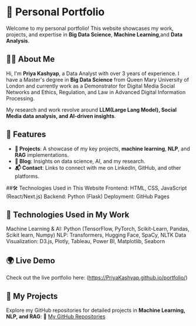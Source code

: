# 🚀 Personal Portfolio

Welcome to my personal portfolio! This website showcases my work, projects, and expertise in **Big Data Science**, **Machine Learning**,and **Data Analysis**.

## 👩‍💻 About Me
Hi, I'm **Priya Kashyap**, a Data Analyst with over 3 years of experience. I have a Master's degree in **Big Data Science** from Queen Mary University of London and currently work as a Demonstrator for Digital Media Social Networks and Ethics, Regulation, and Law in Advanced Digital Information Processing. 

My research and work revolve around **LLM(Large Lang Model), Social Media data analysis, and AI-driven insights**.

## 🌟 Features
- **📂 Projects**: A showcase of my key projects, **machine learning**, **NLP**, and **RAG** implementations.
- **📝 Blog**: Insights on data science, AI, and my research.
- **📬 Contact**: Links to connect with me on LinkedIn, GitHub, and other platforms.

##🛠 Technologies Used in This Website
Frontend: HTML, CSS, JavaScript (React/Next.js)
Backend: Python (Flask)
Deployment: GitHub Pages

## 💼 Technologies Used in My Work
Machine Learning & AI: Python (TensorFlow, PyTorch, Scikit-Learn, Pandas, Scikit learn, Numpy)
NLP: Transformers, Hugging Face, SpaCy, NLTK
Data Visualization: D3.js, Plotly, Tableau, Power BI, Matplotlib, Seaborn

## 🌍 Live Demo
Check out the live portfolio here: (https://PriyaKashyap.github.io/portfolio/)

## 📂 My Projects
Explore my GitHub repositories for detailed projects in **Machine Learning, NLP, and RAG**:
🔗 [My GitHub Repositories](https://github.com/PriyaKashyapp?tab=repositories)

